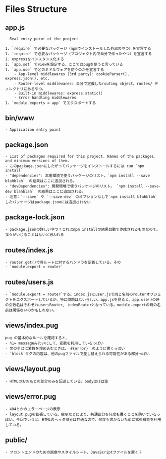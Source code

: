 # Files Structure

## app.js
    - Real entry point of the project

    1. `require` で必要なパッケージ（npmでインストールした外部のやつ）を宣言する
    1. `require` で必要なパッケージ（プロジェクト内で自分で作ったやつ）を宣言する
    1. expressをインスタンス化する
    1. `app.set` でviewを設定する。ここではpugを使うと言っている
    1. `app.use` でどのミドルウェアを使うのかを宣言する
        - App-level middlewares (3rd party): cookieParser(), express.json(), etc.
        - Router-level middlewares: 自分で定義したrouting object。routes/ ディレクトリにあるやつ。
        - Built-in middlewares: express.static()
        - Error handling middlewares
    1. `module exports = app` でエクスポートする
## bin/www
    - Application entry point
## package.json
    - List of packages required for this project. Names of the packages, and minimum versions of them.
    - このpackage.jsonにしたがってパッケージをインストールするには run `npm install`
    - "dependencies": 本番環境で使うパッケージのリスト。`npm install --save blahblah`　の結果はここに追加される。
    - "devDependencies": 開発環境で使うパッケージのリスト。 `npm install --save-dev blahblah`　の結果はここに追加される。
    - 注意：`--save` や `--save-dev` のオプションなしで`npm install blahblah` したパッケージはpackage.jsonには追加されない

## package-lock.json
    - package.jsonの詳しいやつ？これはnpm installの結果自動で作成されるものなので、我々がいじることはないと思われる

## routes/index.js
    - router.get()で各ルートに対するハンドラを定義している。その
    - `module.export = router`
## routes/users.js
    - `module.export = router`する。index.jsとuser.jsで同じ名前のrouterオブジェクトをエクスポートしているが、特に問題はないらしい。app.jsを見ると、app.use()の時の引数名はそれぞれusersRouter, indexRouterとなっている。module.exportの時の名前は関係ないのかもしれない。


## views/index.pug
    pug の基本的なルールを確認すると、
    - h1= messageみたいにして、変数を利用しているっぽい
    - 文の半ばに変数を埋め込むときは、　#{error}　のように書くっぽい
    - `block`タグの内容は、他のpugファイルで差し替えられる可能性がある部分っぽい

## views/layout.pug
    - HTMLのおおもとの部分のみを記述している。bodyはほぼ空
## views/error.pug
    - 404とかのエラーページの表示
    - layout.pugを拡張している。継承などにより、共通部分を何度も書くことを防いでいるっぽい。今回でいうと、HTMLのヘッダ部分は共通なので、何度も書かないために拡張機能を利用している。

## public/
    - フロントエンドのための画像やスタイルシート、JavaScriptファイルを置く？
